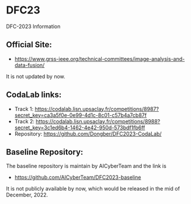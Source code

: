 # DFC23
DFC-2023 Information

## Official Site:
- https://www.grss-ieee.org/technical-committees/image-analysis-and-data-fusion/

It is not updated by now.

## CodaLab links:
- Track 1: https://codalab.lisn.upsaclay.fr/competitions/8987?secret_key=ca3a5f0e-0e99-4d1c-8c01-c57b4a7cb87f
- Track 2: https://codalab.lisn.upsaclay.fr/competitions/8988?secret_key=3c1ed6b4-1462-4e42-950d-573bdf1fb6ff
- Repository: https://github.com/Dongber/DFC2023-CodaLab/

## Baseline Repository:
The baseline repository is maintain by AICyberTeam and the link is
- https://github.com/AICyberTeam/DFC2023-baseline

It is not publicly available by now, which would be released in the mid of December, 2022.